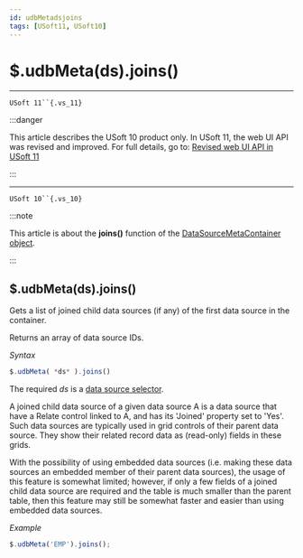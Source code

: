 ```yaml
---
id: udbMetadsjoins
tags: [USoft11, USoft10]
---
```

# $.udbMeta(ds).joins()



----

`USoft 11``{.vs_11}`


:::danger

This article describes the USoft 10 product only.
In USoft 11, the web UI API was revised and improved. For full details, go to:
[Revised web UI API in USoft 11](/docs/Web_and_app_UIs/UDB_udb/Revised_web_UI_API_in_USoft_11.md)

:::

----

`USoft 10``{.vs_10}`


:::note

This article is about the **joins()** function of the [DataSourceMetaContainer object](/docs/Web_and_app_UIs/UDB_DataSourceMetaContainer).

:::

## **$.udbMeta(ds).joins()**

Gets a list of joined child data sources (if any) of the first data source in the container.

Returns an array of data source IDs.

*Syntax*

```js
$.udbMeta( *ds* ).joins()
```

The required *ds* is a [data source selector](/docs/Web_and_app_UIs/UDB_DataSourceMetaContainer/UDB_DataSourceMetaContainer_object.md).

A joined child data source of a given data source A is a data source that have a Relate control linked to A, and has its 'Joined' property set to 'Yes'. Such data sources are typically used in grid controls of their parent data source. They show their related record data as (read-only) fields in these grids.

With the possibility of using embedded data sources (i.e. making these data sources an embedded member of their parent data sources), the usage of this feature is somewhat limited; however, if only a few fields of a joined child data source are required and the table is much smaller than the parent table, then this feature may still be somewhat faster and easier than using embedded data sources.

*Example*

```js
$.udbMeta('EMP').joins();
```

 
